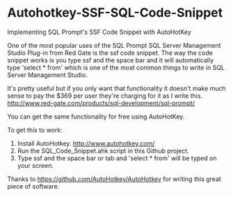 # Autohotkey-SSF-SQL-Code-Snippet
Implementing SQL Prompt's SSF Code Snippet with AutoHotKey

One of the most popular uses of the SQL Prompt SQL Server Management Studio Plug-in from Red Gate is the ssf code snippet.
The way the code snippet works is you type ssf and the space bar and it will automatically type 'select * from' which is one of the most common things to write in SQL Server Management Studio.

It's pretty useful but if you only want that functionality it doesn't make much sense to pay the $369 per user they're charging for it as I write this.  http://www.red-gate.com/products/sql-development/sql-prompt/

You can get the same functionality for free using AutoHotKey.

To get this to work:

1. Install AutoHotkey.  http://www.autohotkey.com/
2. Run the SQL_Code_Snippet.ahk script in this Github project.
3. Type ssf and the space bar or tab and 'select * from' will be typed on your screen.

Thanks to https://github.com/AutoHotkey/AutoHotkey for writing this great piece of software.
